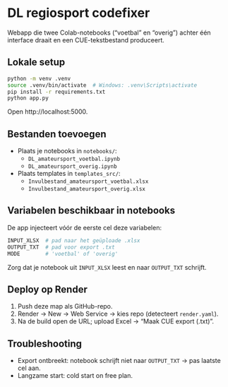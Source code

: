 # DL regiosport codefixer

Webapp die twee Colab-notebooks (“voetbal” en “overig”) achter één interface draait en een CUE-tekstbestand produceert.

## Lokale setup

```bash
python -m venv .venv
source .venv/bin/activate  # Windows: .venv\Scripts\activate
pip install -r requirements.txt
python app.py
```

Open http://localhost:5000.

## Bestanden toevoegen

- Plaats je notebooks in `notebooks/`:
  - `DL_amateursport_voetbal.ipynb`
  - `DL_amateursport_overig.ipynb`
- Plaats templates in `templates_src/`:
  - `Invulbestand_amateursport_voetbal.xlsx`
  - `Invulbestand_amateursport_overig.xlsx`

## Variabelen beschikbaar in notebooks
De app injecteert vóór de eerste cel deze variabelen:
```python
INPUT_XLSX  # pad naar het geüploade .xlsx
OUTPUT_TXT  # pad voor export .txt
MODE        # 'voetbal' of 'overig'
```

Zorg dat je notebook uit `INPUT_XLSX` leest en naar `OUTPUT_TXT` schrijft.

## Deploy op Render
1. Push deze map als GitHub-repo.
2. Render → New → Web Service → kies repo (detecteert `render.yaml`).
3. Na de build open de URL; upload Excel → “Maak CUE export (.txt)”.

## Troubleshooting
- Export ontbreekt: notebook schrijft niet naar `OUTPUT_TXT` → pas laatste cel aan.
- Langzame start: cold start on free plan.
